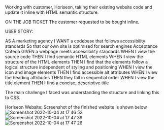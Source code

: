 Working with customer, Horiseon, taking their existing website code and update it inline with HTML semantic structure.

ON THE JOB TICKET
The customer requested to be bought inline.

USER STORY:

AS A marketing agency
I WANT a codebase that follows accessibility standards
So that our own site is optimised for search engines
Acceptance Criteria
GIVEN a webpage meets accessibility standards
WHEN I view the source code
THEN I find semantic HTML elements
WHEN I view the structure of the HTML elements
THEN I find that the elements follow a logical structure independent of styling and positioning
WHEN I view the icon and image elements
THEN I find accessible alt attributes
WHEN I view the heading attributes
THEN they fall in sequential order
WHEN I view the title element
THEN I find a concise, descriptive title

The main challenge I faced was understanding the structure and linking this to CSS.

Horiseon Website:
Screenshot of the finished website is shown below![Screenshot 2022-10-04 at 17 46 52](https://user-images.githubusercontent.com/114419091/193888871-93c2ea22-f72a-4325-9e99-8645129bedf0.png)
![Screenshot 2022-10-04 at 17 47 39](https://user-images.githubusercontent.com/114419091/193888897-8d80da09-0ff1-4f7e-8fd5-304e8027f3f2.png)
![Screenshot 2022-10-04 at 17 47 26](https://user-images.githubusercontent.com/114419091/193888901-36af71bb-05f2-499e-82f0-3bde25ce4005.png)
